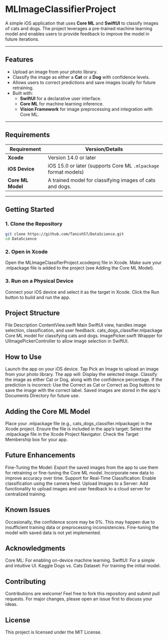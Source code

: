 # **MLImageClassifierProject**

A simple iOS application that uses **Core ML** and **SwiftUI** to classify images of cats and dogs. The project leverages a pre-trained machine learning model and enables users to provide feedback to improve the model in future iterations.

---

## **Features**

- Upload an image from your photo library.
- Classify the image as either a **Cat** or a **Dog** with confidence levels.
- Allows users to correct predictions and save images locally for future retraining.
- Built with:
  - **SwiftUI** for a declarative user interface.
  - **Core ML** for machine learning inference.
  - **Vision Framework** for image preprocessing and integration with Core ML.

---

## **Requirements**

| Requirement         | Version/Details                                                   |
|---------------------|-------------------------------------------------------------------|
| **Xcode**           | Version 14.0 or later                                            |
| **iOS Device**      | iOS 15.0 or later (supports Core ML `.mlpackage` format models)  |
| **Core ML Model**   | A trained model for classifying images of cats and dogs.         |

---

## **Getting Started**

### **1. Clone the Repository**

```bash
git clone https://github.com/Tanish57/DataScience.git
cd DataScience
```

### **2. Open in Xcode**

Open the MLImageClassifierProject.xcodeproj file in Xcode.
Make sure your .mlpackage file is added to the project (see Adding the Core ML Model).
### 3. Run on a Physical Device 

Connect your iOS device and select it as the target in Xcode.
Click the Run button to build and run the app.

## **Project Structure**
File	Description
ContentView.swift	Main SwiftUI view, handles image selection, classification, and user feedback.
cats_dogs_classifier.mlpackage	Core ML model for classifying cats and dogs.
ImagePicker.swift	Wrapper for UIImagePickerController to allow image selection in SwiftUI.

## **How to Use**
Launch the app on your iOS device.
Tap Pick an Image to upload an image from your photo library.
The app will:
Display the selected image.
Classify the image as either Cat or Dog, along with the confidence percentage.
If the prediction is incorrect:
Use the Correct as Cat or Correct as Dog buttons to save the image with the correct label.
Saved images are stored in the app's Documents Directory for future use.

## **Adding the Core ML Model**
Place your .mlpackage file (e.g., cats_dogs_classifier.mlpackage) in the Xcode project.
Ensure the file is included in the app’s target:
Select the .mlpackage file in the Xcode Project Navigator.
Check the Target Membership box for your app.

## **Future Enhancements**
Fine-Tuning the Model:
Export the saved images from the app to use them for retraining or fine-tuning the Core ML model.
Incorporate new data to improve accuracy over time.
Support for Real-Time Classification:
Enable classification using the camera feed.
Upload Images to a Server:
Add functionality to upload images and user feedback to a cloud server for centralized training.

## **Known Issues**
Occasionally, the confidence score may be 0%. This may happen due to insufficient training data or preprocessing inconsistencies.
Fine-tuning the model with saved data is not yet implemented.

## **Acknowledgments**
Core ML: For enabling on-device machine learning.
SwiftUI: For a simple and intuitive UI.
Kaggle Dogs vs. Cats Dataset: For training the initial model.

## **Contributing**
Contributions are welcome! Feel free to fork this repository and submit pull requests. For major changes, please open an issue first to discuss your ideas.

## **License**
This project is licensed under the MIT License.
